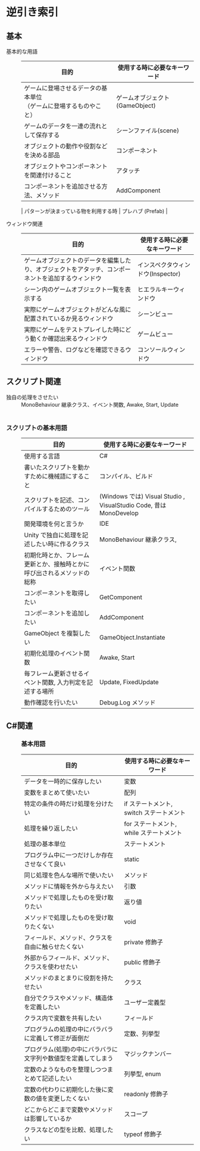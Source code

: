 # 逆引き索引

## 基本
<dl>
    <dt>基本的な用語</dt>
    <dd>
    
| 目的 | 使用する時に必要なキーワード |
----|----
| ゲームに登場させるデータの基本単位<br/>（ゲームに登場するものやこと） | ゲームオブジェクト(GameObject) |
|ゲームのデータを一連の流れとして保存する| シーンファイル(scene)|
|オブジェクトの動作や役割などを決める部品|コンポーネント|
| オブジェクトやコンポーネントを関連付けること | アタッチ |
| コンポーネントを追加させる方法、メソッド | AddComponent |

| パターンが決まっている物を利用する時 | プレハブ (Prefab) |


</dd>

<dt>ウィンドウ関連</dt>
<dd>

| 目的 | 使用する時に必要なキーワード |
----|----
|ゲームオブジェクトのデータを編集したり、オブジェクトをアタッチ、コンポーネントを追加するウィンドウ|インスペクタウィンドウ(Inspector)|
|シーン内のゲームオブジェクト一覧を表示する|ヒエラルキーウィンドウ|
|実際にゲームオブジェクトがどんな風に配置されているか見るウィンドウ|シーンビュー|
|実際にゲームをテストプレイした時にどう動くか確認出来るウィンドウ|ゲームビュー|
|エラーや警告、ログなどを確認できるウィンドウ|コンソールウィンドウ|
</dl>



## スクリプト関連

<dl>
<dt>独自の処理をさせたい<dt/>
    <dd>MonoBehaviour 継承クラス、イベント関数, Awake, Start, Update<dd/><br/>
    <dt>

### スクリプトの基本用語</dt>
<dd>

| 目的 | 使用する時に必要なキーワード |
----|----
| 使用する言語 | C# |
| 書いたスクリプトを動かすために機械語にすること |コンパイル、ビルド |
| スクリプトを記述、コンパイルするためのツール|(Windows では) Visual Studio , VisualStudio Code, 昔は MonoDevelop|
| 開発環境を何と言うか | IDE |
| Unity で独自に処理を記述したい時に作るクラス | MonoBehaviour 継承クラス, |
| 初期化時とか、フレーム更新とか、接触時とかに呼び出されるメソッドの総称 |イベント関数|
|コンポーネントを取得したい| GetComponent |
|コンポーネントを追加したい| AddComponent |
| GameObject を複製したい| GameObject.Instantiate|
| 初期化処理のイベント関数 | Awake, Start |
| 毎フレーム更新させるイベント関数, 入力判定を記述する場所 | Update, FixedUpdate |
|動作確認を行いたい| Debug.Log メソッド|


</dd>
</dl>

## C#関連

<dl>
<dd>

### 基本用語
| 目的 | 使用する時に必要なキーワード |
----|----
|データを一時的に保存したい| 変数|
|変数をまとめて使いたい| 配列|
|特定の条件の時だけ処理を分けたい| if ステートメント, switch ステートメント|
|処理を繰り返したい| for ステートメント, while ステートメント|
|処理の基本単位|ステートメント|
| プログラム中に一つだけしか存在させなくて良い | static |
|同じ処理を色んな場所で使いたい| メソッド|
|メソッドに情報を外から与えたい|引数|
|メソッドで処理したものを受け取りたい|返り値|
|メソッドで処理したものを受け取りたくない| void|
|フィールド、メソッド、クラスを自由に触らせたくない|private 修飾子|
|外部からフィールド、メソッド、クラスを使わせたい| public 修飾子|
|メソッドのまとまりに役割を持たせたい|クラス|
|自分でクラスやメソッド、構造体を定義したい|ユーザー定義型|
|クラス内で変数を共有したい|フィールド|
|プログラムの処理の中にバラバラに定義して修正が面倒だ | 定数、列挙型 |
|プログラム(処理)の中にバラバラに文字列や数値型を定義してしまう | マジックナンバー|
|定数のようなものを整理しつつまとめて記述したい<br/>|列挙型, enum|
|定数の代わりに初期化した後に変数の値を変更したくない| readonly 修飾子 |
|どこからどこまで変数やメソッドは影響しているか|スコープ|
|クラスなどの型を比較、処理したい| typeof 修飾子 |

</dd>
<br/>

</dl>